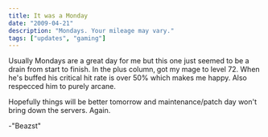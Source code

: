 ```yaml
---
title: It was a Monday
date: "2009-04-21"
description: "Mondays. Your mileage may vary."
tags: ["updates", "gaming"]
---
```


Usually Mondays are a great day for me but this one just seemed to be a drain from start to finish. In the plus column‚ got my mage to level 72. When he's buffed his critical hit rate is over 50% which makes me happy. Also respecced him to purely arcane.  

Hopefully things will be better tomorrow and maintenance/patch day won't bring down the servers. Again.

-"Beazst"

